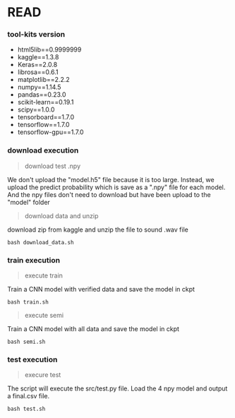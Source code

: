 # READ
### tool-kits version
* html5lib==0.9999999
* kaggle==1.3.8
* Keras==2.0.8
* librosa==0.6.1
* matplotlib==2.2.2
* numpy==1.14.5
* pandas==0.23.0
* scikit-learn==0.19.1
* scipy==1.0.0
* tensorboard==1.7.0
* tensorflow==1.7.0
* tensorflow-gpu==1.7.0

### download execution

> download test .npy

We don't upload the "model.h5" file because it is too large. Instead, we upload the predict probability which is save as a ".npy" file for each model. And the npy files don't need to download but have been upload to the "model" folder

> download data and unzip

download zip from kaggle and unzip the file to sound .wav file
```
bash download_data.sh
```
### train execution
> execute train 

Train a CNN model with verified data and save the model in ckpt
```
bash train.sh 
```
> execute semi

Train a CNN model with all data and save the model in ckpt
```
bash semi.sh
```
### test execution
> execure test

The script will execute the src/test.py file. Load the 4 npy model and output a final.csv file.
```
bash test.sh
```



 